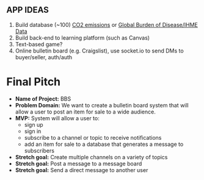## APP IDEAS

1. Build database (~100) [CO2 emissions](https://www.ncdc.noaa.gov/cdo-web/webservices/v2) or [Global Burden of Disease/IHME Data](http://ghdx.healthdata.org/gbd-2019)
2. Build back-end to learning platform (such as Canvas)
3. Text-based game?
4. Online bulletin board (e.g. Craigslist), use socket.io to send DMs to buyer/seller, auth/auth

# Final Pitch

-   **Name of Project:** BBS
-   **Problem Domain:** We want to create a bulletin board system that will allow a user to post an item for sale to a wide audience.
-   **MVP:** System will allow a user to:
    -   sign up
    -   sign in
    -   subscribe to a channel or topic to receive notifications
    -   add an item for sale to a database that generates a message to subscribers
-   **Stretch goal:** Create multiple channels on a variety of topics
-   **Stretch goal:** Post a message to a message board
-   **Stretch goal:** Send a direct message to another user
